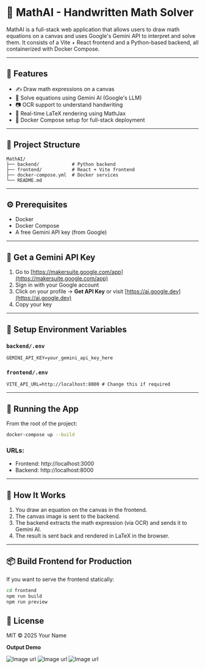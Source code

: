 # 🧮 MathAI - Handwritten Math Solver

MathAI is a full-stack web application that allows users to draw math equations on a canvas and uses Google's Gemini API to interpret and solve them. It consists of a Vite + React frontend and a Python-based backend, all containerized with Docker Compose.

---

## 🚀 Features

- ✍️ Draw math expressions on a canvas
- 🤖 Solve equations using Gemini AI (Google's LLM)
- 📷 OCR support to understand handwriting
- 📄 Real-time LaTeX rendering using MathJax
- 🐳 Docker Compose setup for full-stack deployment

---

## 📁 Project Structure

```
MathAI/
├── backend/            # Python backend
├── frontend/           # React + Vite frontend
├── docker-compose.yml  # Docker services
└── README.md
```

---

## ⚙️ Prerequisites

- Docker
- Docker Compose
- A free Gemini API key (from Google)

---

## 🔑 Get a Gemini API Key

1. Go to [https://makersuite.google.com/app](https://makersuite.google.com/app)
2. Sign in with your Google account
3. Click on your profile → **Get API Key** or visit [https://ai.google.dev](https://ai.google.dev)
4. Copy your key

---

## 🧪 Setup Environment Variables

### `backend/.env`

```
GEMINI_API_KEY=your_gemini_api_key_here
```

### `frontend/.env`

```
VITE_API_URL=http://localhost:8000 # Change this if required
```

---

## 🐳 Running the App

From the root of the project:

```bash
docker-compose up --build
```

### URLs:

- Frontend: http://localhost:3000
- Backend: http://localhost:8000

---

## 🧠 How It Works

1. You draw an equation on the canvas in the frontend.
2. The canvas image is sent to the backend.
3. The backend extracts the math expression (via OCR) and sends it to Gemini AI.
4. The result is sent back and rendered in LaTeX in the browser.

---

## 📦 Build Frontend for Production

If you want to serve the frontend statically:

```bash
cd frontend
npm run build
npm run preview
```

## 🧾 License

MIT © 2025 Your Name

**Output Demo**

![Image url](https://github.com/user-attachments/assets/0122825a-41bb-4632-b18e-75adadfc1e2d)
![Image url](https://github.com/user-attachments/assets/830ea495-5f6a-4b0d-b9ee-6589b58a546e)
![Image url](https://github.com/user-attachments/assets/f14f3e41-a74c-447f-8e4f-1d7c5a48ea11)
